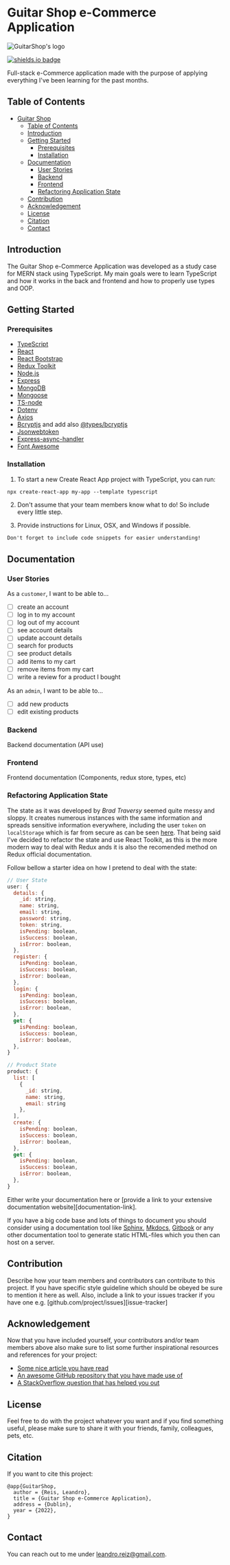 # Guitar Shop e-Commerce Application

<!-- Section for your links, references, etc. --->

[//]: # 'References'
[logo]: ./frontend/public/images/logo.jpg
[shields-badge]: https://img.shields.io/badge/GuitarShop-v1.0-red?style=for-the-badge
[sample link with url]: https://your-external-link.com
[sample link with reference to a headline]: #project-title
[sample link to your file in project]: ./your-folder/your-file.txt
[license]: #
[sphinx]: https://www.sphinx-doc.org/en/master/
[mkdocs]: https://www.mkdocs.org/
[gitbook]: https://www.gitbook.com/
[bibtex-wikipedia]: https://en.wikipedia.org/wiki/BibTeX

![GuitarShop's logo][logo]

<!-- Your badges --->

[![shields.io badge][shields-badge]](https://github.com/leandroreiz/guitarshop)

<!-- One liner about your project --->

Full-stack e-Commerce application made with the purpose of applying everything I've been learning for the past months.

## Table of Contents

- [Guitar Shop](#project-title)
  - [Table of Contents](#table-of-contents)
  - [Introduction](#introduction)
  - [Getting Started](#getting-started)
    - [Prerequisites](#prerequisites)
    - [Installation](#installation)
  - [Documentation](#documentation)
    - [User Stories](#user-stories)
    - [Backend](#installation)
    - [Frontend](#installation)
    - [Refactoring Application State](#refactoring-application-state)
  - [Contribution](#contribution)
  - [Acknowledgement](#acknowledgement)
  - [License](#license)
  - [Citation](#citation)
  - [Contact](#contact)

## Introduction

The Guitar Shop e-Commerce Application was developed as a study case for MERN stack using TypeScript. My main goals were to learn TypeScript and how it works in the back and frontend and how to properly use types and OOP.

## Getting Started

### Prerequisites

- [TypeScript](https://www.typescriptlang.org/)
- [React](https://reactjs.org/)
- [React Bootstrap](https://react-bootstrap.github.io/)
- [Redux Toolkit](https://redux-toolkit.js.org/usage/usage-with-typescript)
- [Node.js](https://nodejs.org/en/)
- [Express](https://expressjs.com/)
- [MongoDB](https://www.mongodb.com/)
- [Mongoose](https://mongoosejs.com/)
- [TS-node](https://www.npmjs.com/package/ts-node)
- [Dotenv](https://www.npmjs.com/package/dotenv)
- [Axios](https://axios-http.com/docs/intro)
- [Bcryptjs](https://www.npmjs.com/package/bcryptjs) and add also [@types/bcryptjs](https://www.npmjs.com/package/@types/bcryptjs)
- [Jsonwebtoken](https://www.npmjs.com/package/jsonwebtoken)
- [Express-async-handler](https://www.npmjs.com/package/express-async-handler)
- [Font Awesome](https://fontawesome.com/v5/docs/web/use-with/react)

### Installation

1. To start a new Create React App project with TypeScript, you can run:

```markdown
npx create-react-app my-app --template typescript
```

2. Don't assume that your team members know what to do! So include every little step.

3. Provide instructions for Linux, OSX, and Windows if possible.

```
Don't forget to include code snippets for easier understanding!
```

## Documentation

### User Stories

As a `customer`, I want to be able to...

- [ ] create an account
- [ ] log in to my account
- [ ] log out of my account
- [ ] see account details
- [ ] update account details
- [ ] search for products
- [ ] see product details
- [ ] add items to my cart
- [ ] remove items from my cart
- [ ] write a review for a product I bought

As an `admin`, I want to be able to...

- [ ] add new products
- [ ] edit existing products

### Backend

Backend documentation (API use)

### Frontend

Frontend documentation (Components, redux store, types, etc)

### Refactoring Application State

The state as it was developed by _Brad Traversy_ seemed quite messy and sloppy. It creates numerous instances with the same information and spreads sensitive information everywhere, including the user `token` on `localStorage` which is far from secure as can be seen [here](https://stackoverflow.com/questions/27067251/where-to-store-jwt-in-browser-how-to-protect-against-csrf). That being said I've decided to refactor the state and use React Toolkit, as this is the more modern way to deal with Redux ands it is also the recomended method on Redux official documentation.

Follow bellow a starter idea on how I pretend to deal with the state:

```js
// User State
user: {
  details: {
    _id: string,
    name: string,
    email: string,
    password: string,
    token: string,
    isPending: boolean,
    isSuccess: boolean,
    isError: boolean,
  },
  register: {
    isPending: boolean,
    isSuccess: boolean,
    isError: boolean,
  },
  login: {
    isPending: boolean,
    isSuccess: boolean,
    isError: boolean,
  },
  get: {
    isPending: boolean,
    isSuccess: boolean,
    isError: boolean,
  },
}
```

```js
// Product State
product: {
  list: [
    {
      _id: string,
      name: string,
      email: string
    },
  ],
  create: {
    isPending: boolean,
    isSuccess: boolean,
    isError: boolean,
  },
  get: {
    isPending: boolean,
    isSuccess: boolean,
    isError: boolean,
  },
}
```

Either write your documentation here or [provide a link to your extensive documentation website][documentation-link].

If you have a big code base and lots of things to document you should consider using a documentation tool like [Sphinx][sphinx], [Mkdocs][mkdocs], [Gitbook][gitbook] or any other documentation tool to generate static HTML-files which you then can host on a server.

## Contribution

Describe how your team members and contributors can contribute to this project. If you have specific style guideline which should be obeyed be sure to mention it here as well. Also, include a link to your issues tracker if you have one e.g. [github.com/project/issues][issue-tracker]

## Acknowledgement

Now that you have included yourself, your contributors and/or team members above also make sure to list some further inspirational resources and references for your project:

- [Some nice article you have read](#)
- [An awesome GitHub repository that you have made use of](#)
- [A StackOverflow question that has helped you out](#)

## License

Feel free to do with the project whatever you want and if you find something useful, please make sure to share it with your friends, family, colleagues, pets, etc.

## Citation

If you want to cite this project:

```
@app{GuitarShop,
  author = {Reis, Leandro},
  title = {Guitar Shop e-Commerce Application},
  address = {Dublin},
  year = {2022},
}
```

## Contact

You can reach out to me under <leandro.reiz@gmail.com>.
